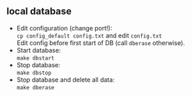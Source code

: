 




## local database

* Edit configuration (change port!):  
`cp config_default config.txt` and edit `config.txt`  
Edit config before first start of DB (call `dberase` otherwise).
* Start database:  
`make dbstart`
* Stop database:  
`make dbstop`
* Stop database and delete all data:  
`make dberase`

